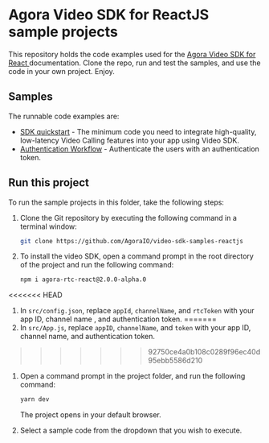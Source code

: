 # Agora Video SDK for ReactJS sample projects

This repository holds the code examples used for the [Agora Video SDK for React ](https://docs.agora.io/en/video-calling/get-started/get-started-sdk?platform=web) documentation. Clone the repo, run and test the samples, and use the code in your own project. Enjoy.

## Samples  

The runnable code examples are:

- [SDK quickstart](./src//get-started-sdk/get-started-sdk.tsx) - The minimum code you need to integrate high-quality, low-latency Video 
  Calling features into your app using Video SDK.
- [Authentication Workflow](./src/AuthenticationWorflow/AuthenticationWorkflow.tsx) - Authenticate the users with an authentication token.


## Run this project

To run the sample projects in this folder, take the following steps:

1. Clone the Git repository by executing the following command in a terminal window:

    ```bash
    git clone https://github.com/AgoraIO/video-sdk-samples-reactjs
    ```

1. To install the video SDK, open a command prompt in the root directory of the project and run the following command:

    ```bash
    npm i agora-rtc-react@2.0.0-alpha.0
    ```

<<<<<<< HEAD
1. In `src/config.json`, replace `appId`, `channelName`, and `rtcToken` with your app ID, channel name , and authentication token.
=======
1. In `src/App.js`, replace `appID`, `channelName`, and `token` with your app ID, channel name, and authentication token.
>>>>>>> 92750ce4a0b108c0289f96ec40d95ebb5586d210


1. Open a command prompt in the project folder, and run the following command:

    ``` bash
    yarn dev
    ```
    The project opens in your default browser.

1. Select a sample code from the dropdown that you wish to execute.
